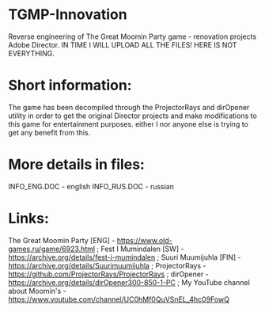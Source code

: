 # TGMP-Innovation
Reverse engineering of The Great Moomin Party game - renovation projects Adobe Director. IN TIME I WILL UPLOAD ALL THE FILES! HERE IS NOT EVERYTHING.

# Short information:
The game has been decompiled through the ProjectorRays and dirOpener utility in order to get the original Director projects and make modifications to this game for entertainment purposes. either I nor anyone else is trying to get any benefit from this.

# More details in files:
INFO_ENG.DOC - english
INFO_RUS.DOC - russian

# Links:
The Great Moomin Party [ENG] - https://www.old-games.ru/game/6923.html ;
Fest I Mumindalen [SW] - https://archive.org/details/fest-i-mumindalen ;
Suuri Muumijuhla [FIN] - https://archive.org/details/Suurimuumijuhla ;
ProjectorRays - https://github.com/ProjectorRays/ProjectorRays ;
dirOpener - https://archive.org/details/dirOpener300-850-1-PC ;
My YouTube channel about Moomin's - https://www.youtube.com/channel/UC0hMf0QuVSnEL_4hc09FowQ 
